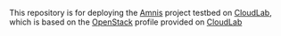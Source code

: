 This repository is for deploying the [Amnis](http://jinlaixu.net/) project testbed on [CloudLab](https://www.cloudlab.us/), which is based on the [OpenStack](https://gitlab.flux.utah.edu/johnsond/openstack-build-ubuntu) profile provided on [CloudLab](https://www.cloudlab.us/)

